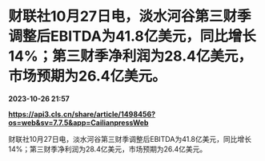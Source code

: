 # 财联社10月27日电，淡水河谷第三财季调整后EBITDA为41.8亿美元，同比增长14%；第三财季净利润为28.4亿美元，市场预期为26.4亿美元。

**2023-10-26 21:57**

**https://api3.cls.cn/share/article/1498456?os=web&sv=7.7.5&app=CailianpressWeb**

财联社10月27日电，淡水河谷第三财季调整后EBITDA为41.8亿美元，同比增长14%；第三财季净利润为28.4亿美元，市场预期为26.4亿美元。
